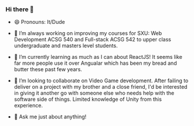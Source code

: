 ### Hi there 👋

- 😄 Pronouns: It/Dude

- 🔭 I’m always working on improving my courses for SXU: Web Development ACSG 540 and Full-stack ACSG 542 to upper class undergraduate and masters level students.

- 🌱 I’m currently learning as much as I can about ReactJS! It seems like far more people use it over Angualar which has been my bread and butter these past few years.

- 👯 I’m looking to collaborate on Video Game development. After failing to deliver on a project with my brother and a close friend, I'd be interested in giving it another go with someone else who needs help with the software side of things. Limited knowledge of Unity from this experience.

- 💬 Ask me just about anything!

<!--
**jbanahan/jbanahan** is a ✨ _special_ ✨ repository because its `README.md` (this file) appears on your GitHub profile.

Here are some ideas to get you started:

- 📫 How to reach me: ...
- 🤔 I’m looking for help with career growth and opportunities. 
- ⚡ Fun fact: ...
-->
